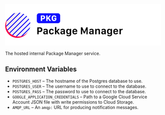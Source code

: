 ![Loa Package Manager](./repo-header.svg)

The hosted internal Package Manager service.

## Environment Variables

- `POSTGRES_HOST` – The hostname of the Postgres database to use.
- `POSTGRES_USER` – The username to use to connect to the database.
- `POSTGRES_PASS` – The password to use to connect to the database.
- `GOOGLE_APPLICATION_CREDENTIALS` – Path to a Google Cloud Service Account JSON file with write permissions to Cloud Storage.
- `AMQP_URL` – An `amqp:` URL for producing notification messages.
